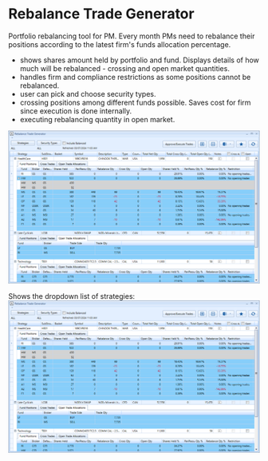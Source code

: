 # Rebalance Trade Generator
Portfolio rebalancing tool for PM. Every month PMs need to rebalance their positions according to the latest firm's funds allocation percentage. 
- shows shares amount held by portfolio and fund. Displays details of how much will be rebalanced - crossing and open market quantities.
- handles firm and compliance restrictions as some positions cannot be rebalanced.
- user can pick and choose security types.
- crossing positions among different funds possible. Saves cost for firm since execution is done internally.
- executing rebalancing quantity in open market.

![Alt text](assets/rebalance_trade_generator.png)

Shows the dropdown list of strategies:
![Alt text](assets/rebalance_trade_generator.png)